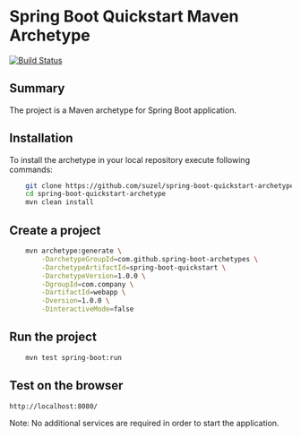 Spring Boot Quickstart Maven Archetype
=========================================

[![Build Status](https://travis-ci.org/suzel/spring-boot-quickstart-archetype.svg?branch=master)](https://travis-ci.org/suzel/spring-boot-quickstart-archetype)

Summary
-------
The project is a Maven archetype for Spring Boot application.

Installation
------------

To install the archetype in your local repository execute following commands:

```bash
    git clone https://github.com/suzel/spring-boot-quickstart-archetype.git
    cd spring-boot-quickstart-archetype
    mvn clean install
```

Create a project
----------------

```bash
    mvn archetype:generate \
        -DarchetypeGroupId=com.github.spring-boot-archetypes \
        -DarchetypeArtifactId=spring-boot-quickstart \
        -DarchetypeVersion=1.0.0 \
        -DgroupId=com.company \
        -DartifactId=webapp \
        -Dversion=1.0.0 \
        -DinteractiveMode=false
```

Run the project
----------------

```bash
	mvn test spring-boot:run
```

Test on the browser
-------------------

	http://localhost:8080/

Note: No additional services are required in order to start the application.
